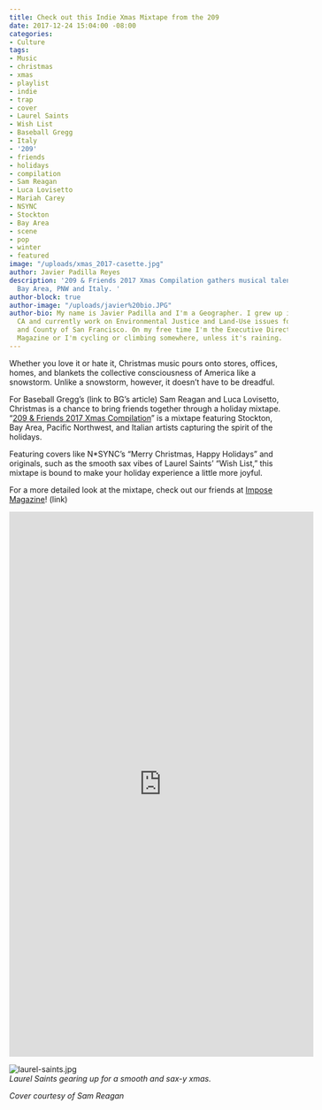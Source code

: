 ```yaml
---
title: Check out this Indie Xmas Mixtape from the 209
date: 2017-12-24 15:04:00 -08:00
categories:
- Culture
tags:
- Music
- christmas
- xmas
- playlist
- indie
- trap
- cover
- Laurel Saints
- Wish List
- Baseball Gregg
- Italy
- '209'
- friends
- holidays
- compilation
- Sam Reagan
- Luca Lovisetto
- Mariah Carey
- NSYNC
- Stockton
- Bay Area
- scene
- pop
- winter
- featured
image: "/uploads/xmas_2017-casette.jpg"
author: Javier Padilla Reyes
description: '209 & Friends 2017 Xmas Compilation gathers musical talent from Stockton,
  Bay Area, PNW and Italy. '
author-block: true
author-image: "/uploads/javier%20bio.JPG"
author-bio: My name is Javier Padilla and I'm a Geographer. I grew up in Stockton,
  CA and currently work on Environmental Justice and Land-Use issues for the City
  and County of San Francisco. On my free time I'm the Executive Director of Placeholder
  Magazine or I'm cycling or climbing somewhere, unless it's raining.
---
```


Whether you love it or hate it, Christmas music pours onto stores, offices, homes, and blankets the collective consciousness of America like a snowstorm. Unlike a snowstorm, however, it doesn’t have to be dreadful. 

For Baseball Gregg’s (link to BG’s article) Sam Reagan and Luca Lovisetto, Christmas is a chance to bring friends together through a holiday mixtape. “[209 & Friends 2017 Xmas Compilation](https://merryxmas209.bandcamp.com/album/209-friends-2017-compilation)” is a mixtape featuring Stockton, Bay Area, Pacific Northwest, and Italian artists capturing the spirit of the holidays. 

Featuring covers like N*SYNC’s “Merry Christmas, Happy Holidays” and originals, such as the smooth sax vibes of Laurel Saints’ “Wish List,” this mixtape is bound to make your holiday experience a little more joyful. 

For a more detailed look at the mixtape, check out our friends at [Impose Magazine](http://www.imposemagazine.com/bytes/chatter/week-in-pop-donormaal-209-xmas-adam-lempel-usf-silentshout-mane/3)! (link)

<div class="flex-video"><iframe style="border: 0; width: 550px; height: 986px;" src="https://bandcamp.com/EmbeddedPlayer/album=3628019258/size=large/bgcol=ffffff/linkcol=333333/transparent=true/" seamless><a href="http://merryxmas209.bandcamp.com/album/209-friends-2017-compilation">209 &amp; Friends 2017 Compilation by The 209 &amp; Friends Xmas Compilation</a></iframe></div>

![laurel-saints.jpg](/uploads/laurel-saints.jpg)<br>
*Laurel Saints gearing up for a smooth and sax-y 
xmas.*

_Cover courtesy of Sam Reagan_